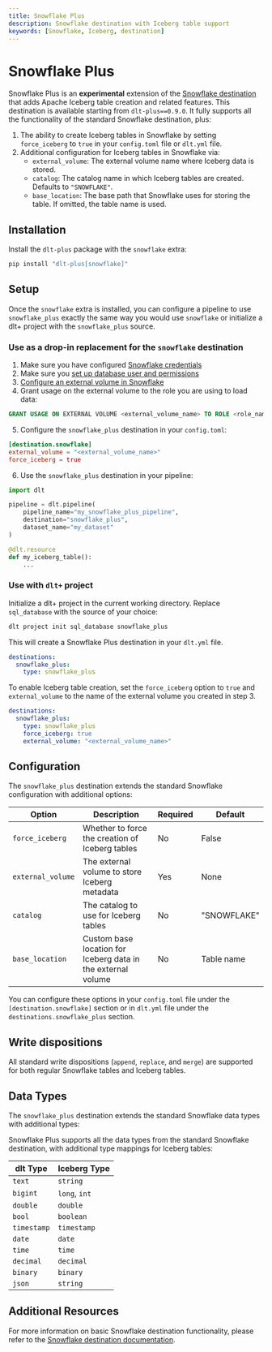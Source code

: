 ```yaml
---
title: Snowflake Plus
description: Snowflake destination with Iceberg table support
keywords: [Snowflake, Iceberg, destination]
---
```


# Snowflake Plus

Snowflake Plus is an **experimental** extension of the [Snowflake destination](../../dlt-ecosystem/destinations/snowflake.md) that adds Apache Iceberg table creation and related features.
This destination is available starting from `dlt-plus==0.9.0`. It fully supports all the functionality of the standard Snowflake destination, plus:

1. The ability to create Iceberg tables in Snowflake by setting `force_iceberg` to `true` in your `config.toml` file or `dlt.yml` file.
2. Additional configuration for Iceberg tables in Snowflake via:
   - `external_volume`: The external volume name where Iceberg data is stored.
   - `catalog`: The catalog name in which Iceberg tables are created. Defaults to `"SNOWFLAKE"`.
   - `base_location`: The base path that Snowflake uses for storing the table. If omitted, the table name is used.

## Installation

Install the `dlt-plus` package with the `snowflake` extra:

```sh
pip install "dlt-plus[snowflake]"
```

## Setup

Once the `snowflake` extra is installed, you can configure a pipeline to use `snowflake_plus` exactly the same way you would use `snowflake` or initialize a dlt+ project with the `snowflake_plus` source.

### Use as a drop-in replacement for the `snowflake` destination

1. Make sure you have configured [Snowflake credentials](../../dlt-ecosystem/destinations/snowflake.md#setup-guide)
2. Make sure you [set up database user and permissions](../../dlt-ecosystem/destinations/snowflake.md#set-up-the-database-user-and-permissions)
3. [Configure an external volume in Snowflake](https://docs.snowflake.com/en/user-guide/tables-iceberg-configure-external-volume)
4. Grant usage on the external volume to the role you are using to load data:

```sql
GRANT USAGE ON EXTERNAL VOLUME <external_volume_name> TO ROLE <role_name>;
```

5. Configure the `snowflake_plus` destination in your `config.toml`:

```toml
[destination.snowflake]
external_volume = "<external_volume_name>"
force_iceberg = true
```

6. Use the `snowflake_plus` destination in your pipeline:

```python
import dlt

pipeline = dlt.pipeline(
    pipeline_name="my_snowflake_plus_pipeline",
    destination="snowflake_plus",
    dataset_name="my_dataset"
)

@dlt.resource
def my_iceberg_table():
    ...
```

### Use with `dlt+` project

Initialize a dlt+ project in the current working directory. Replace `sql_database` with the source of your choice:

```sh
dlt project init sql_database snowflake_plus
```

This will create a Snowflake Plus destination in your `dlt.yml` file.

```yaml
destinations:
  snowflake_plus:
    type: snowflake_plus
```

To enable Iceberg table creation, set the `force_iceberg` option to `true` and `external_volume` to the name of the external volume you created in step 3.

```yaml
destinations:
  snowflake_plus:
    type: snowflake_plus
    force_iceberg: true
    external_volume: "<external_volume_name>"
```

## Configuration

The `snowflake_plus` destination extends the standard Snowflake configuration with additional options:

| Option | Description | Required | Default |
|--------|-------------|----------|---------|
| `force_iceberg` | Whether to force the creation of Iceberg tables | No | False |
| `external_volume` | The external volume to store Iceberg metadata | Yes | None |
| `catalog` | The catalog to use for Iceberg tables | No | "SNOWFLAKE" |
| `base_location` | Custom base location for Iceberg data in the external volume | No | Table name |

You can configure these options in your `config.toml` file under the `[destination.snowflake]` section or in `dlt.yml` file under the `destinations.snowflake_plus` section.

## Write dispositions

All standard write dispositions (`append`, `replace`, and `merge`) are supported for both regular Snowflake tables and Iceberg tables.

## Data Types

The `snowflake_plus` destination extends the standard Snowflake data types with additional types:

Snowflake Plus supports all the data types from the standard Snowflake destination, with additional type mappings for Iceberg tables:

| dlt Type | Iceberg Type |
|----------|--------------|
| `text` | `string` |
| `bigint` | `long`, `int` |
| `double` | `double` |
| `bool` | `boolean` |
| `timestamp` | `timestamp` |
| `date` | `date` |
| `time` | `time` |
| `decimal` | `decimal` |
| `binary` | `binary` |
| `json` | `string` |

## Additional Resources

For more information on basic Snowflake destination functionality, please refer to the [Snowflake destination documentation](../../dlt-ecosystem/destinations/snowflake.md).
